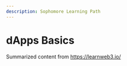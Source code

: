 ```yaml
---
description: Sophomore Learning Path
---
```


# dApps Basics

Summarized content from [https://learnweb3.io/ ](https://learnweb3.io/)
